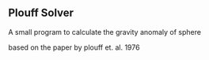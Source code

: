 ## Plouff Solver ##
A small program to calculate the gravity anomaly of sphere 

based on the paper by plouff et. al. 1976
